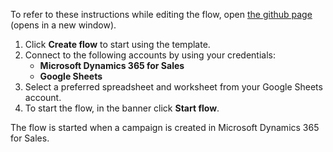 To refer to these instructions while editing the flow, open [the github page](https://github.com/ot4i/app-connect-templates/tree/master/resources/markdown/Record%20MS%20Dynamics%20campaign%20members%20to%20Google%20Sheets_instructions.md) (opens in a new window).

1.	Click **Create flow** to start using the template.
2.	Connect to the following accounts by using your credentials:
    - **Microsoft Dynamics 365 for Sales** 
    - **Google Sheets**
3.  Select a preferred spreadsheet and worksheet from your Google Sheets account.
4.	To start the flow, in the banner click **Start flow**.

The flow is started when a campaign is created in Microsoft Dynamics 365 for Sales.

